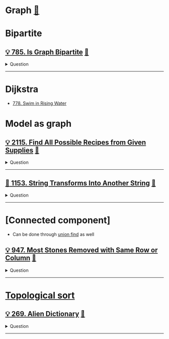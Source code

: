 # Graph [:notebook:](../notes/algorithms.md#dynamic-programming)

# Bipartite

## [:bulb: 785. Is Graph Bipartite](https://leetcode.com/problems/is-graph-bipartite/) [:dart:](is_graph_bipartite.h)

<details><summary markdown="span">Question</summary>

```markdown
There is an undirected graph with n nodes
- where each node is numbered between 0 and n - 1.

You are given a 2D adjacent array graph,
- where graph[u] is an array of nodes that node u is adjacent to.

The graph has the following properties:
- There are no self-edges (graph[u] does not contain u).
- There are no parallel edges (graph[u] does not contain duplicate values).
- If v is in graph[u], then u is in graph[v] (the graph is undirected).

The graph may not be connected,
- meaning there may be two nodes u and v such that there is no path between them.

A graph is **bipartite** if
- the nodes can be partitioned into two independent sets A and B
- such that every edge in the graph connects a node in set A and a node in set B.

- Return true if and only if it is bipartite.
```

</details>

------------------------------------------------------------------------------

# Dijkstra

- [778. Swim in Rising Water](../backtracking/README.md#bulb-778-swim-in-rising-waterhttpsleetcodecomproblemsswim-in-rising-water-dartmatchstickstosquareh)

# Model as graph

## [:bulb: 2115. Find All Possible Recipes from Given Supplies](https://leetcode.com/problems/find-all-possible-recipes-from-given-supplies/) [:dart:](find_all_possible_recipes.h)

<details><summary markdown="span">Question</summary>

```markdown
You have information about n different recipes.
You are given a string array recipes and a 2D string array ingredients.
The ith recipe has the name recipes[i], and you can create it if you have all
the needed ingredients from ingredients[i].

Ingredients to a recipe may need to be created from other recipes, i.e.,
ingredients[i] may contain a string that is in recipes.

You are also given a string array supplies containing all the ingredients that
you initially have, and you have an infinite supply of all of them.

Return a list of all the recipes that you can create.
You may return the answer in any order.

Note that two recipes may contain each other in their ingredients.

Input:
- recipes = ["bread","sandwich"]
- ingredients = [["yeast","flour"],["bread","meat"]]
- supplies = ["yeast","flour","meat"]
Output: ["bread","sandwich"]

Explanation:
We can create "bread" since we have the ingredients "yeast" and "flour".
We can create "sandwich" since we have the ingredient "meat" and can create the ingredient "bread".
```

</details>

------------------------------------------------------------------------------

## [:exploding_head: 1153. String Transforms Into Another String](https://leetcode.com/problems/string-transforms-into-another-string/) [:dart:](string_to_another_string.h)

<details><summary markdown="span">Question</summary>

```markdown
Given two strings str1 and str2 of the same length, determine whether you can
transform str1 into str2 by doing zero or more conversions.

In one conversion you can convert **all occurrences** of one character in str1
to any other lowercase English character.

Return true if and only if you can transform str1 into str2.

Input: str1 = "aabcc", str2 = "ccdee"
Output: true
Explanation: Convert 'c' to 'e' then 'b' to 'd' then 'a' to 'c'.
Note that the order of conversions matter. Example, if you convert a to c first,
str1 will becomes ccbcc, so eventually when you do c-> conversion, it would have
gives eebee, and str1 will never equal to str2.
```

</details>

------------------------------------------------------------------------------

# [Connected component]

- Can be done through [union find](../union_find/most_stones_removed_with_same_row_or_col_uf.h) as well

## [:bulb: 947. Most Stones Removed with Same Row or Column](https://leetcode.com/problems/most-stones-removed-with-same-row-or-column/) [:dart:](most_stones_removed_with_same_row_or_col.h)

<details><summary markdown="span">Question</summary>

```markdown
On a 2D plane, we place n stones at some integer coordinate points.

Each coordinate point may have at most one stone.

A stone can be removed if it shares either the same row or the same column as
another stone that has not been removed.

Given an array stones of length n where stones[i] = [xi, yi] represents the
location of the ith stone, return the largest possible number of stones that can
be removed.

Input: stones = [[0,0],[0,1],[1,0],[1,2],[2,1],[2,2]]
Output: 5
Explanation: One way to remove 5 stones is as follows:
1. Remove stone [2,2] because it shares the same row as [2,1].
2. Remove stone [2,1] because it shares the same column as [0,1].
3. Remove stone [1,2] because it shares the same row as [1,0].
4. Remove stone [1,0] because it shares the same column as [0,0].
5. Remove stone [0,1] because it shares the same row as [0,0].
Stone [0,0] cannot be removed since it does not share a row/column with another stone still on the plane.
```

</details>

------------------------------------------------------------------------------

# [Topological sort](../notes/graph.md#topological-sort)

## [:bulb: 269. Alien Dictionary](https://leetcode.com/problems/alien-dictionary/) [:dart:](alien_dictionary.h)

<details><summary markdown="span">Question</summary>

```markdown
There is a new alien language that uses the English alphabet.
However, the order among the letters is unknown to you.

You are given a list of strings words from the alien language's dictionary,
where the strings in words are sorted lexicographically by the rules of this new language.

Return a string of the unique letters in the new alien language sorted in lexicographically increasing order by the new language's rules.

If there is no solution, return "".
If there are multiple solutions, return any of them.

Input: words = ["wrt","wrf","er","ett","rftt"]
Output: "wertf"

Input: words = ["z","x","z"]
Output: ""

Input: words = ["abc","ab"]
Output: ""
```

</details>

------------------------------------------------------------------------------
